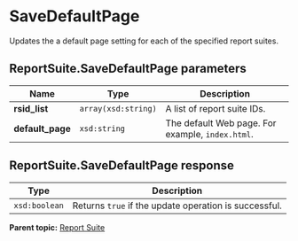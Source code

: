 # SaveDefaultPage

Updates the a default page setting for each of the specified report suites.

## ReportSuite.SaveDefaultPage parameters

|Name|Type|Description|
|----|----|-----------|
|**rsid_list** |`array(xsd:string)` |A list of report suite IDs.|
|**default_page** |`xsd:string` |The default Web page. For example, `index.html`.|

## ReportSuite.SaveDefaultPage response

|Type|Description|
|----|-----------|
|`xsd:boolean` |Returns `true` if the update operation is successful.|

**Parent topic:** [Report Suite](../../methods/report_suite/r_methods_reportsuite.md)

